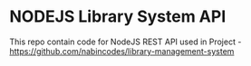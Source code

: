 # NODEJS Library System API

This repo contain code for NodeJS REST API used in Project - https://github.com/nabincodes/library-management-system
